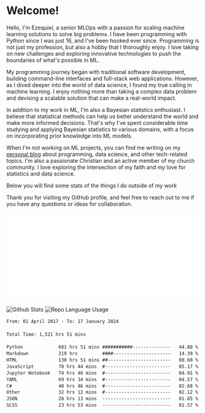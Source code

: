# Welcome!

Hello, I'm Ezequiel, a senior MLOps with a passion for scaling machine learning solutions to solve big problems. I have been programming with Python since I was just 16, and I've been hooked ever since. Programming is not just my profession, but also a hobby that I thoroughly enjoy. I love taking on new challenges and exploring innovative technologies to push the boundaries of what's possible in ML.

My programming journey began with traditional software development, building command-line interfaces and full-stack web applications. However, as I dived deeper into the world of data science, I found my true calling in machine learning. I enjoy nothing more than taking a complex data problem and devising a scalable solution that can make a real-world impact.

In addition to my work in ML, I'm also a Bayesian statistics enthusiast. I believe that statistical methods can help us better understand the world and make more informed decisions. That's why I've spent considerable time studying and applying Bayesian statistics to various domains, with a focus on incorporating prior knowledge into ML models.

When I'm not working on ML projects, you can find me writing on my [personal blog](https://elc.github.io) about programming, data science, and other tech-related topics. I'm also a passionate Christian and an active member of my church community. I love exploring the intersection of my faith and my love for statistics and data science.

Below you will find some stats of the things I do outside of my work

Thank you for visiting my GitHub profile, and feel free to reach out to me if you have any questions or ideas for collaboration.

![RSS Feed](metrics.plugin.rss.svg)

![Github Stats](https://github-readme-stats.vercel.app/api?username=elc&show_icons=true&theme=gruvbox&border_radius=20&include_all_commits=true&count_private=true&card_width=450) ![Repo Language Usage](https://github-readme-stats.vercel.app/api/top-langs?username=elc&show_icons=true&theme=gruvbox&border_radius=20&include_all_commits=true&count_private=true&layout=compact&langs_count=5&card_width=400)


<!--START_SECTION:waka-->

```txt
From: 01 April 2017 - To: 17 January 2024

Total Time: 1,521 hrs 51 mins

Python             681 hrs 51 mins ###########--------------   44.80 %
Markdown           219 hrs         ####---------------------   14.39 %
HTML               130 hrs 51 mins ##-----------------------   08.60 %
JavaScript         78 hrs 44 mins  #------------------------   05.17 %
Jupyter Notebook   74 hrs 46 mins  #------------------------   04.91 %
YAML               69 hrs 34 mins  #------------------------   04.57 %
C#                 40 hrs 46 mins  #------------------------   02.68 %
Other              32 hrs 12 mins  #------------------------   02.12 %
JSON               28 hrs 13 mins  -------------------------   01.85 %
SCSS               23 hrs 53 mins  -------------------------   01.57 %
```

<!--END_SECTION:waka-->
